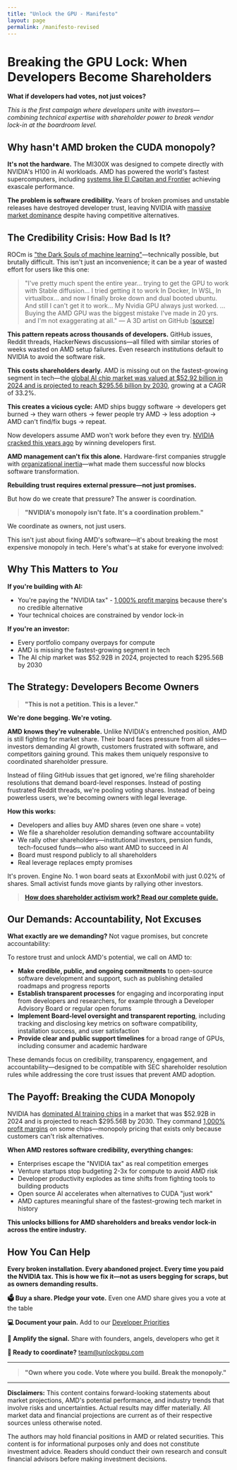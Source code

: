 ```yaml
---
title: "Unlock the GPU - Manifesto"
layout: page
permalink: /manifesto-revised
---
```


# Breaking the GPU Lock: When Developers Become Shareholders

**What if developers had votes, not just voices?**

*This is the first campaign where developers unite with investors—combining technical expertise with shareholder power to break vendor lock-in at the boardroom level.*

## Why hasn't AMD broken the CUDA monopoly?

**It's not the hardware.** The MI300X was designed to compete directly with NVIDIA's H100 in AI workloads. AMD has powered the world's fastest supercomputers, including [systems like El Capitan and Frontier](https://www.top500.org/lists/top500/2024/11/) achieving exascale performance.

**The problem is software credibility.** Years of broken promises and unstable releases have destroyed developer trust, leaving NVIDIA with [massive market dominance](https://www.cnbc.com/2024/10/14/nvidia-shares-hit-a-record-as-chipmaker-market-cap-tops-3point4-trillion.html) despite having competitive alternatives.

## The Credibility Crisis: How Bad Is It?

ROCm is ["the Dark Souls of machine learning"](https://linustechtips.com/topic/1603733-rocm-is-the-dark-souls-of-machine-learning/)—technically possible, but brutally difficult. This isn't just an inconvenience; it can be a year of wasted effort for users like this one:

> "I've pretty much spent the entire year... trying to get the GPU to work with Stable diffusion... I tried getting it to work In Docker, In WSL, In virtualbox... and now I finally broke down and dual booted ubuntu. And still I can't get it to work... My Nvidia GPU always just worked. ... Buying the AMD GPU was the biggest mistake I've made in 20 yrs. and I'm not exaggerating at all." — A 3D artist on GitHub [[source](https://github.com/ROCm/ROCm/issues/2754)]

**This pattern repeats across thousands of developers.** GitHub issues, Reddit threads, HackerNews discussions—all filled with similar stories of weeks wasted on AMD setup failures. Even research institutions default to NVIDIA to avoid the software risk.

**This costs shareholders dearly.** AMD is missing out on the fastest-growing segment in tech—the [global AI chip market was valued at $52.92 billion in 2024 and is projected to reach $295.56 billion by 2030](https://www.nextmsc.com/report/artificial-intelligence-chip-market), growing at a CAGR of 33.2%.

**This creates a vicious cycle:** AMD ships buggy software → developers get burned → they warn others → fewer people try AMD → less adoption → AMD can't find/fix bugs → repeat.

Now developers assume AMD won't work before they even try. [NVIDIA cracked this years ago](https://d3.harvard.edu/platform-digit/submission/nvidias-winning-platform-strategy-with-cuda/) by winning developers first.

**AMD management can't fix this alone.** Hardware-first companies struggle with [organizational inertia](https://www.iese.edu/insight/articles/inertia-management-challenge-digital-transformation/)—what made them successful now blocks software transformation.

**Rebuilding trust requires external pressure—not just promises.**

But how do we create that pressure? The answer is coordination.

> **"NVIDIA's monopoly isn't fate. It's a coordination problem."**

We coordinate as owners, not just users.

This isn't just about fixing AMD's software—it's about breaking the most expensive monopoly in tech. Here's what's at stake for everyone involved:

## Why This Matters to *You*

**If you're building with AI:**
- You're paying the "NVIDIA tax" - [1,000% profit margins](https://www.tomshardware.com/news/nvidia-makes-1000-profit-on-h100-gpus-report) because there's no credible alternative
- Your technical choices are constrained by vendor lock-in

**If you're an investor:**
- Every portfolio company overpays for compute
- AMD is missing the fastest-growing segment in tech
- The AI chip market was $52.92B in 2024, projected to reach $295.56B by 2030

## The Strategy: Developers Become Owners

> **"This is not a petition. This is a lever."**

**We're done begging. We're voting.**

**AMD knows they're vulnerable.** Unlike NVIDIA's entrenched position, AMD is still fighting for market share. Their board faces pressure from all sides—investors demanding AI growth, customers frustrated with software, and competitors gaining ground. This makes them uniquely responsive to coordinated shareholder pressure.

Instead of filing GitHub issues that get ignored, we're filing shareholder resolutions that demand board-level responses. Instead of posting frustrated Reddit threads, we're pooling voting shares. Instead of being powerless users, we're becoming owners with legal leverage.

**How this works:**
- Developers and allies buy AMD shares (even one share = vote)
- We file a shareholder resolution demanding software accountability
- We rally other shareholders—institutional investors, pension funds, tech-focused funds—who also want AMD to succeed in AI
- Board must respond publicly to all shareholders
- Real leverage replaces empty promises

It's proven. Engine No. 1 won board seats at ExxonMobil with just 0.02% of shares. Small activist funds move giants by rallying other investors.

> [**How does shareholder activism work? Read our complete guide.**](/activism/)

## Our Demands: Accountability, Not Excuses

**What exactly are we demanding?** Not vague promises, but concrete accountability:

To restore trust and unlock AMD's potential, we call on AMD to:

- **Make credible, public, and ongoing commitments** to open-source software development and support, such as publishing detailed roadmaps and progress reports
- **Establish transparent processes** for engaging and incorporating input from developers and researchers, for example through a Developer Advisory Board or regular open forums  
- **Implement Board-level oversight and transparent reporting**, including tracking and disclosing key metrics on software compatibility, installation success, and user satisfaction
- **Provide clear and public support timelines** for a broad range of GPUs, including consumer and academic hardware

These demands focus on credibility, transparency, engagement, and accountability—designed to be compatible with SEC shareholder resolution rules while addressing the core trust issues that prevent AMD adoption.

## The Payoff: Breaking the CUDA Monopoly

NVIDIA has [dominated AI training chips](https://www.cnbc.com/2024/10/14/nvidia-shares-hit-a-record-as-chipmaker-market-cap-tops-3point4-trillion.html) in a market that was $52.92B in 2024 and is projected to reach $295.56B by 2030. They command [1,000% profit margins](https://www.tomshardware.com/news/nvidia-makes-1000-profit-on-h100-gpus-report) on some chips—monopoly pricing that exists only because customers can't risk alternatives.

**When AMD restores software credibility, everything changes:**
- Enterprises escape the "NVIDIA tax" as real competition emerges
- Venture startups stop budgeting 2-3x for compute to avoid AMD risk  
- Developer productivity explodes as time shifts from fighting tools to building products
- Open source AI accelerates when alternatives to CUDA "just work"
- AMD captures meaningful share of the fastest-growing tech market in history

**This unlocks billions for AMD shareholders and breaks vendor lock-in across the entire industry.**

## How You Can Help

**Every broken installation. Every abandoned project. Every time you paid the NVIDIA tax. This is how we fix it—not as users begging for scraps, but as owners demanding results.**

**🗳️ Buy a share. Pledge your vote.** Even one AMD share gives you a vote at the table

**💻 Document your pain.** Add to our [Developer Priorities](/priorities/)

**🚀 Amplify the signal.** Share with founders, angels, developers who get it

**📧 Ready to coordinate?** [team@unlockgpu.com](mailto:team@unlockgpu.com)

---

> **"Own where you code. Vote where you build. Break the monopoly."**

---

**Disclaimers:** This content contains forward-looking statements about market projections, AMD's potential performance, and industry trends that involve risks and uncertainties. Actual results may differ materially. All market data and financial projections are current as of their respective sources unless otherwise noted.

The authors may hold financial positions in AMD or related securities. This content is for informational purposes only and does not constitute investment advice. Readers should conduct their own research and consult financial advisors before making investment decisions. 